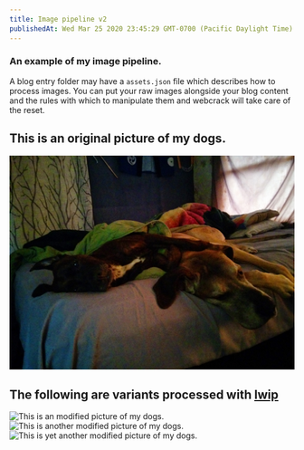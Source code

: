 ```yaml
---
title: Image pipeline v2
publishedAt: Wed Mar 25 2020 23:45:29 GMT-0700 (Pacific Daylight Time)
---
```


### An example of my image pipeline.

A blog entry folder may have a `assets.json` file which describes how to process images. You can put your raw images alongside your blog content and the rules with which to manipulate them and webcrack will take care of the reset.

## This is an original picture of my dogs.
![This is an original picture of my dogs.](dogs.jpg)

## The following are variants processed with [lwip](https://www.npmjs.com/package/js-lwip)

![This is an modified picture of my dogs.](variant0-dogs.jpg)
![This is another modified picture of my dogs.](variant1-dogs.jpg)
![This is yet another modified picture of my dogs.](variant2-dogs.jpg)

